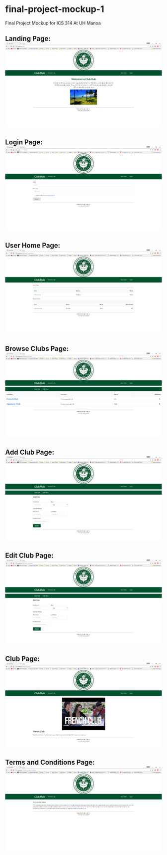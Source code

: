 # final-project-mockup-1
Final Project Mockup for ICS 314 At UH Manoa

Landing Page:
![landing-page](https://github.com/kclemmer/final-project-mockup/blob/master/app/public/images/screenshots/landing-page-screenshot.png)
-------------------------------------------------

Login Page:
![login-page](https://github.com/kclemmer/final-project-mockup/blob/master/app/public/images/screenshots/login-page-screenshot.png)
-------------------------------------------------

User Home Page:
![user-home](https://github.com/kclemmer/final-project-mockup/blob/master/app/public/images/screenshots/user-home-page-screenshot.png)
-------------------------------------------------

Browse Clubs Page:
![browse-clubs](https://github.com/kclemmer/final-project-mockup/blob/master/app/public/images/screenshots/browse-clubs-screenshot.png)
-------------------------------------------------

Add Club Page:
![add-club-page](https://github.com/kclemmer/final-project-mockup/blob/master/app/public/images/screenshots/add-club-page-screenshot.png)
-------------------------------------------------

Edit Club Page:
![edit-club-page](https://github.com/kclemmer/final-project-mockup/blob/master/app/public/images/screenshots/edit-club-page-screenshot.png)
-------------------------------------------------

Club Page:
![club-page](https://github.com/kclemmer/final-project-mockup/blob/master/app/public/images/screenshots/club-page-screenshot.png)
-------------------------------------------------

Terms and Conditions Page:
![terms-and-conditions](https://github.com/kclemmer/final-project-mockup/blob/master/app/public/images/screenshots/terms-and-conditions-screenshot.png)
-------------------------------------------------
